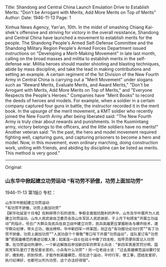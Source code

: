 Title: Shandong and Central China Launch Emulation Drive to Establish Merits: "Don't be Arrogant with Merits, Add More Merits on Top of Merits"
Author:
Date: 1946-11-13
Page: 1

Xinhua News Agency, Yan'an, 10th. In the midst of smashing Chiang Kai-shek's offensive and striving for victory in the overall resistance, Shandong and Central China have launched a movement to establish merits for the people. The Shandong People's Armed Self-Defense Committee and the Shandong Military Region People's Armed Forces Department issued instructions on "Developing a Merit-Making Movement" in late last month, calling on the broad masses and militia to establish merits in the self-defense war. Militia heroes should master shooting and blasting techniques, abide by mass discipline, and take the lead in making contributions and setting an example. A certain regiment of the 1st Division of the New Fourth Army in Central China is carrying out a "Merit Movement" under slogans such as "Reward Merits, Evaluate Merits, and Award Merits," "Don't be Arrogant with Merits, Add More Merits on Top of Merits," and "Everyone Respects the People's Heroes." Companies have "Merit Books" to record the deeds of heroes and models. For example, when a soldier in a certain company captured four guns in battle, the instructor recorded it in the merit book. In the upsurge of the merit movement, a KMT soldier who recently joined the New Fourth Army after being liberated said: "The New Fourth Army is truly clear about rewards and punishments. In the Kuomintang army, victory belongs to the officers, and the little soldiers have no merits!" Another veteran said: "In the past, the hero and model movement required fighting well, capturing guns, and capturing prisoners to become a hero and model. Now, in this movement, even ordinary marching, doing construction work, uniting with friends, and abiding by discipline can be listed as merits. This method is very good."



<hr /> 

Original: 


### 山东华中掀起建立功劳运动  “有功劳不骄傲，功劳上面加功劳”

1946-11-13
第1版()
专栏：

    山东华中掀起建立功劳运动
    “有功劳不骄傲，功劳上面加功劳”
    【新华社延安十日电】在粉碎蒋介石的进攻，争取全面抵抗胜利的声中，山东及华中展开为人民建立功劳运动。山东人民武装自卫委员会及山东军区人民武装部，于上月下旬颁发“开展立功运动”的指示，号召广大群众及民兵在自卫战中建立功劳，民兵英雄更应掌握射击与爆炸技术，遵守群众纪律，带头立功，做出榜样。华中新四军一师某团，则正在“有功报功论功行赏”“有了功劳不骄傲，功劳上面加功劳”“人民功臣个个尊敬”等口号下开展“功劳运动”，连队里订有“功劳簿”把英雄模范的事迹记载入簿；如某连一战士在战斗中缴了四支枪，指导员便将其记入功劳簿。在功劳运动热潮中，一个新近解放后参加新四军的蒋军士兵说：“新四军真是赏罚分明，国民党军队里打了胜仗是长官的，小兵有什么功劳”！另一位老战士说：“过去英雄模范运动要打仗好，缴到枪，抓到俘虏，才能作到英雄模范，现在这个运动，平时行军，做工事，团结友爱好，执行纪律好，也都可以列为功劳，这个办法好得很”。
